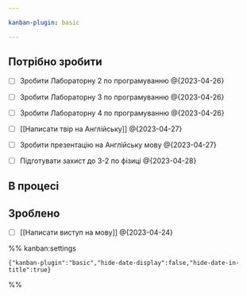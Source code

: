 ```yaml
---

kanban-plugin: basic

---
```


## Потрібно зробити

- [ ] Зробити Лабораторну 2 по програмуванню @{2023-04-26}
- [ ] Зробити Лабораторну 3 по програмуванню @{2023-04-26}
- [ ] Зробити Лабораторну 4 по програмуванню @{2023-04-26}
- [ ] [[Написати твір на Англійську]] @{2023-04-27}
- [ ] Зробити презентацію на Англійську мову @{2023-04-27}
- [ ] Підготувати захист до 3-2 по фізиці @{2023-04-28}


## В процесі



## Зроблено

- [ ] [[Написати виступ на мову]] @{2023-04-24}




%% kanban:settings
```
{"kanban-plugin":"basic","hide-date-display":false,"hide-date-in-title":true}
```
%%